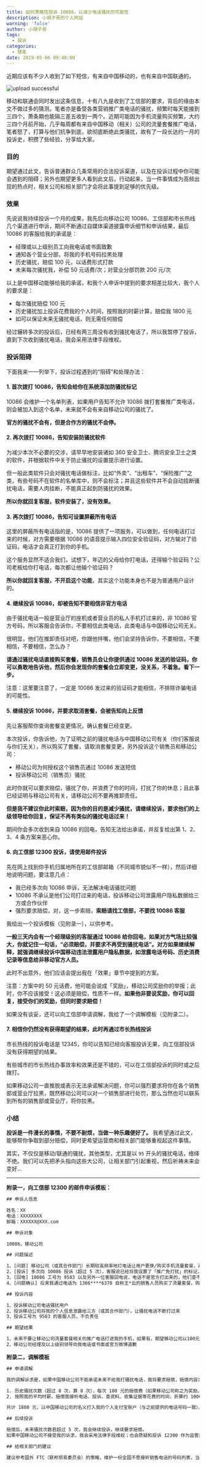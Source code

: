 ```yaml
---
title: 如何策略性投诉 10086，以减少电话骚扰的可能性
description: 小胡子哥的个人网站
warning: 'false'
author: 小胡子哥
tags:
  - 投诉
categories:
  - 随笔
date: 2019-05-06 09:48:00
---
```

近期应该有不少人收到了如下短信，有来自中国移动的，也有来自中国联通的，

![upload successful](https://www.barretlee.com/blogimgs/2019/05/06/10086-pm.png)

移动和联通会同时发出这条信息，十有八九是收到了工信部的要求，背后的缘由本文不做过多的猜测。笔者亦是备受各类营销推广类电话的骚扰，频繁时每天能接到三四个，萧条期也能隔三差五收到一两个。近期可能因为手机流量购买频繁，大约三四个月前开始，几乎每周都有来自中国移动（相关）公司的流量套餐推广电话，笔者怒了，打算与他们抗争到底，欲彻底断绝此类骚扰，故有了一段长达约一月的投诉史，积攒了些经验，分享给大家。

### 目的

期望通过此文，告诉普通群众几条常用的合法投诉渠道，以及在投诉过程中你可能会遇到的阻碍；另外也期望更多人看到此文后，行动起来，当一件事情成为高频出现的热点时，相关公司和相关部门才会将此事提到足够的优先级。

### 效果

先说说我持续投诉一个月的成果，我先后向移动公司 10086、工信部和市长热线几个渠道进行申诉，期间不断通过自媒体渠道披露申诉细节和申诉结果，最后 10086 的客服给我的承诺是：

- 经理或以上级别员工向我电话或书面致歉
- 通知各个营业分部，将我的手机号码拉黑处理
- 历史骚扰，赔偿 100 元，以话费形式打款
- 未来每次骚扰我，补偿 50 元话费/次；对营业分部罚款 200 元/次

以上是中国移动能够给我的承诺，和我个人申诉中提到的要求相差比较大，我个人的要求是：

- 每次骚扰赔偿 100 元
- 历史骚扰加上投诉花费我的个人时间，按照我的时薪计算，赔偿我 1800 元
- 如可以保证未来无骚扰电话，则无需任何赔偿

经过辗转多次的投诉后，已经有两三周没有收到骚扰电话了，所以我暂停了投诉，直到下次收到骚扰电话，我会采用法律手段维权。


### 投诉阻碍

下面我来一一列举下，投诉过程遇到的“阻碍”和处理办法：

#### 1. 首次拨打 10086，告知会给你在系统添加防骚扰标记

10086 会维护一个名单列表，如果用户告知不允许 10086 拨打套餐推广类电话，则会被加入到这个名单，未来就不会有来自移动公司的骚扰了。

**官方的骚扰不会有，但是合作方的骚扰不会停。**

#### 2. 再次拨打 10086，告知安装防骚扰软件

为减少本次不必要的交涉，请早早地安装诸如 360 安全卫士、腾讯安全卫士之类的软件，并根据软件中关于防止骚扰的设置提示进行设置。

但一般此类软件只会对骚扰电话做标注，比如“外卖”、“出租车”、“保险推广”之类，有些号码不在软件的名单库中，则不会标注；并且这些软件并不会自动挂断骚扰电话，需要人肉挂断，不能真正起到防骚扰的效果。

**所以你就回复客服，软件安装了，没有效果。**

#### 3. 再次拨打 10086，告知可设置屏蔽所有电话

这里的屏蔽所有电话指的是，10086 提供了一项服务，可以做到，任何电话打过来的时候，对方需要根据 10086 的语音提示输入四位安全验证码，对方输对了验证码，电话才会真正打到你的手机。

这个服务显然不适合我们，试想下，年迈的父母给你打电话，还得输个验证码？公司老板给你打电话，每次都让他输个验证码？

**所以你就回复客服，不开启这个功能**，其实这个功能本身也不是为普通用户设计的。

#### 4. 继续投诉 10086，却被告知不要相信非官方电话

由于骚扰电话一般是营业厅的座机或者营业员的私人手机打过来的，非 10086 官方号码，所以客服会告诉你，不要相信此类电话，此类电话与中国移动公司无关。

很明显，他们在推卸责任对吧，你跟他拌嘴，他们会坚持告诉你，不要相信，不要相信，不要相信，怎么办？

**请通过骚扰电话直接购买套餐，销售员会让你提供通过 10086 发送的验证码，你可以勇敢地告诉他，然后你会发现你的套餐会立即变更，没关系，不着急。看下一步。**

注意：这里要注意了，一定是 10086 发过来的验证码才能相信，不排除诈骗电话的可能性。

#### 5. 继续投诉 10086，并要求取消套餐，会被告知向上反馈

先让客服帮你查询套餐变更情况，确认套餐已经变更。

本次投诉，你告诉他，为了证明之前的骚扰电话与中国移动公司有关（你们客服说与你们无关），所以购买了套餐，请取消套餐变更，另外投诉这个销售员和移动公司：

- 移动公司为何授权这个销售员通过 10086 发送短信
- 投诉移动公司（销售员）骚扰

此时你就可以要求赔偿，骚扰了你，并浪费了你的时间，打扰了你的休息；且此事已经证明与移动公司有关，请移动公司不要再推卸责任。

**但是我不建议你此时索赔，因为你的目的是减少骚扰，请继续投诉，要求他们的上级领导给你回复，保证不再有类似的骚扰电话过来！**

期间你会多次收到来自 10086 的回电，告知无法给出承诺，并反复给出第 1、2、3、4 条方案来恶心你。

#### 6. 向工信部 12300 投诉，请使用邮件投诉

先在网上找到你手机归属地所在的工信部邮箱（不同城市貌似不一样），然后详细地说明问题，要注意几点：

- 我已经多次向 10086 申诉，无法解决电话骚扰问题
- 10086 不承认是他们公司打过来的电话，投诉移动公司泄露用户隐私数据给三方或合作伙伴
- 强烈要求赔偿，对，这一步索赔，**索赔请找工信部，不要找 10086 客服**

我给出一个投诉模板（见附录一），以供参考。

**一般三天内会有一个经理级别的客服通过 10086 给你回电，如果对方气场比较强大，你就记住一句话，“必须赔偿，并要求不再受到骚扰电话”。对方如果继续解释，就强调继续投诉中国移动违法泄露用户隐私数据，如泄露电话号码、历史消费记录等信息给非移动官方人员。**

此时不出意外，他们应该会提出我在「效果」章节中提到的方案。

注意：方案中的 50 元话费，他可能会说成「奖励」，移动公司奖励你的举报；此时，你不应该接受！这必须是赔偿，性质不一样。**如果他非要说奖励，你可以回复，接受你们的奖励，但同时要求赔偿！**

如果没有谈妥，还可以向工信部申请调解，我给了一个调解模板（见附录二）。

#### 7. 相信你仍然没有获得期望的结果，此时再通过市长热线投诉

市长热线的投诉电话是 12345，你可以告知已经向客服投诉无果，向工信部投诉没有获得期望的结果。

有些城市的市长热线办事效率和效果还是不错的，可以在工信部投诉的同时或之后拨打。

如果移动公司一直推脱或表示无法承诺解决问题，你可以强烈要求将你在各个销售部或营业厅拉黑，既然移动公司可以对一个销售部进行处罚，那么当然也可以联系到所有的销售部或营业厅，将你拉黑。

### 小结

**投诉是一件漫长的事情，不要不耐烦，当做一种乐趣便好了。** 我希望通过此文，能够帮你争取到部分赔偿，同时更希望运营商和相关部门能够重视起这件事情。

其实，不仅仅是移动/联通的骚扰，其他类型，尤其是以 `95` 开头的骚扰电话，络绎不绝。我们可以先把矛头指向这些大公司，让相关部门引起重视，然后祈祷未来会变好...

---

**附录一，向工信部 12300 的邮件申诉模板：**

```txt
## 申诉人信息

姓名：XX
电话：XXXXXXXX
邮箱：XXXXXX@XXX.com

## 申诉对象

10086，移动公司

## 问题描述

1、[问题] 移动公司（或其合作部门）长期较高频率地打电话让用户更换/购买手机流量套餐，对我造成严重骚扰；
2、[投诉] 多次向 10086 投诉（超过 5 次），客服说已经将我设置了「推广免打扰」的标记，他们的工作人员看到后，不会再给我打推广电话，然后每次都没有解决问题，依然有骚扰电话打过来；
3、[回电] 10086 工号为 9583 以及另外一位客服回电说，电话不是官方打出来的，他们查不到推销人员的部门归属，无法帮我解决问题，且下次投诉依然是这个回复；
4、[问题确认] 后来我通过电话为 1366****6378 自称王*云的销售人员购买了流量套餐，购买后向 10086 确认，发现套餐确已变更。那么这可以证明电话推广确系移动公司（或其合作部门）打出，确系为移动公司（或其合作部门）骚扰用户。

## 投诉内容

1、投诉移动公司电话骚扰用户
2、投诉移动公司将我的个人信息泄露给三方（或其合作部门），让骚扰电话不断打过来
3、投诉工号为 9583 的客服人员，不负责任

## 期望结果

1、未来不要让移动公司流量套餐相关的推广电话打进我的手机，如果有，期望移动公司以100元/次接听计费向我付费
2、移动公司经理及以上级别领导向我电话或书面或官方微博道歉
```


**附录二，调解模板**

```txt
## 申请调解

我的调解诉求是，如果中国移动公司不能承诺未来不给我打骚扰电话，我将要求赔偿，赔偿内容为：

1. 历史骚扰次数（超过 8 次，算 8 次），每次 100 元的赔偿费（如果移动公司称之为奖励，我拒绝），800 元
2. 按照我的平均时薪，赔偿我接听电话、投诉、查资料、收集证据等花费的时间，折算约 1000 元，如有需要，我可以提供工资证明和计算方法

共计 1800 元，以中国移动公司的名义打入我的个人支付宝账户（与之前提供的电话号码一致）。如果可以承诺后续无骚扰电话，则无需赔偿。

## 后续投诉

赔偿后，未来骚扰次数若超过 5 次，我会继续投诉，继续要求赔偿。
如果中国移动公司不接受我的诉求，我会采用法律手段维权；也会质疑和投诉 12300 作为监管部门的监管不力。

## 给相关部门的建议

建议参考国外 FTC（联邦贸易委员会）的策略，维护一份全国不愿接听销售电话的号码列表，当用户将号码注册进去以后，如果再有销售打电话过来即为违法，FTC 可对其处以每次电话最高 41484 美元的罚款，参考官网：https://www.donotcall.gov/
```











